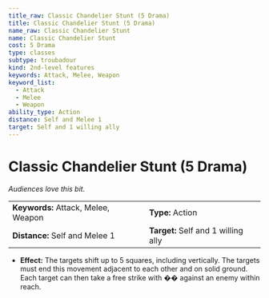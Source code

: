 ```yaml
---
title_raw: Classic Chandelier Stunt (5 Drama)
title: Classic Chandelier Stunt (5 Drama)
name_raw: Classic Chandelier Stunt
name: Classic Chandelier Stunt
cost: 5 Drama
type: classes
subtype: troubadour
kind: 2nd-level features
keywords: Attack, Melee, Weapon
keyword_list:
  - Attack
  - Melee
  - Weapon
ability_type: Action
distance: Self and Melee 1
target: Self and 1 willing ally
---
```


# Classic Chandelier Stunt (5 Drama)

*Audiences love this bit.*

|                                     |                                     |
| :---------------------------------- | :---------------------------------- |
| **Keywords:** Attack, Melee, Weapon | **Type:** Action                    |
| **Distance:** Self and Melee 1      | **Target:** Self and 1 willing ally |

- **Effect:** The targets shift up to 5 squares, including vertically. The targets must end this movement adjacent to each other and on solid ground. Each target can then take a free strike with �� against an enemy within reach.
